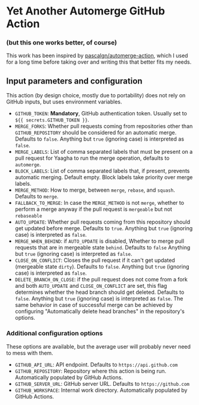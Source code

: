 # Yet Another Automerge GitHub Action
### (but this one works better, of course)

This work has been inspired by [pascalgn/automerge-action](https://github.com/pascalgn/automerge-action),
which I used for a long time before taking over and writing this that better fits my needs.

## Input parameters and configuration

This action (by design choice, mostly due to portability) does not rely on GitHub inputs, but uses environment variables.

* `GITHUB_TOKEN`: **Mandatory**, GitHub authentication token. Usually set to `${{ secrets.GITHUB_TOKEN }}`.
* `MERGE_FORKS`: Whether pull requests coming from repositories other than `GITHUB_REPOSITORY` should be considered for an automatic merge. Defaults to `false`.
Anything but `true` (ignoring case) is interpreted as `false`.
* `MERGE_LABELS`: List of comma separated labels that must be present on a pull request for Yaagha to run the merge operation, defaults to `automerge`.
* `BLOCK_LABELS`: List of comma separated labels that, if present, prevents automatic merging. Default empty. Block labels take priority over merge labels.
* `MERGE_METHOD`: How to merge, between `merge`, `rebase`, and `squash`. Defaults to `merge`.
* `FALLBACK_TO_MERGE`: In case the `MERGE_METHOD` is not `merge`, whether to perform a merge anyway if the pull request is `mergeable` but not `rebaseable`
* `AUTO_UPDATE`: Whether pull requests coming from this repository should get updated before merge. Defaults to `true`.
Anything but `true` (ignoring case) is interpreted as `false`.
* `MERGE_WHEN_BEHIND`: if `AUTO_UPDATE` is disabled, Whether to merge pull requests that are in mergeable state `behind`. Defaults to `false`
Anything but `true` (ignoring case) is interpreted as `false`.
* `CLOSE_ON_CONFLICT`: Closes the pull request if it can't get updated (mergeable state `dirty`). Defaults to `false`.
Anything but `true` (ignoring case) is interpreted as `false`.
* `DELETE_BRANCH_ON_CLOSE`: if the pull request does not come from a fork and both `AUTO_UPDATE` and `CLOSE_ON_CONFLICT` are set, this flag determines whether the head branch should get deleted.
Defaults to `false`.
Anything but `true` (ignoring case) is interpreted as `false`.
The same behavior in case of successful merge can be achieved by configuring "Automatically delete head branches" in the repository's options. 

### Additional configuration options

These options are available, but the average user will probably never need to mess with them.

* `GITHUB_API_URL`: API endpoint. Defaults to `https://api.github.com`
* `GITHUB_REPOSITORY`: Repository where this action is being run. Automatically populated by GitHub Actions.
* `GITHUB_SERVER_URL`: GitHub server URL. Defaults to `https://github.com`
* `GITHUB_WORKSPACE`: Internal work directory. Automatically populated by GitHub Actions.
